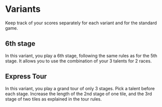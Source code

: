 # Variants

Keep track of your scores separately for each variant and for the standard game.

## 6th stage

In this variant, you play a 6th stage, following the same rules as for the 5th stage. It allows you to use the combination of your 3 talents for 2 races.

## Express Tour

In this variant, you play a grand tour of only 3 stages. Pick a talent before each stage. Increase the length of the 2nd stage of one tile, and the 3rd stage of two tiles as explained in the tour rules.
